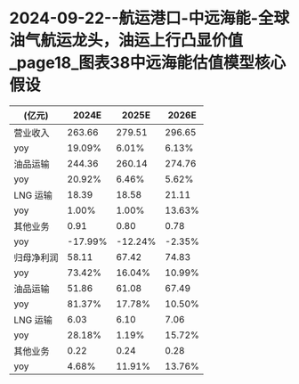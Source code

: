 # 2024-09-22--航运港口-中远海能-全球油气航运龙头，油运上行凸显价值_page18_图表38中远海能估值模型核心假设

| (亿元) | 2024E | 2025E | 2026E |
| --- | --- | --- | --- |
| 营业收入 | 263.66 | 279.51 | 296.65 |
| yoy | 19.09% | 6.01% | 6.13% |
| 油品运输 | 244.36 | 260.14 | 274.76 |
| yoy | 20.92% | 6.46% | 5.62% |
| LNG 运输 | 18.39 | 18.58 | 21.11 |
| yoy | 1.00% | 1.00% | 13.63% |
| 其他业务 | 0.91 | 0.80 | 0.78 |
| yoy | -17.99% | -12.24% | -2.35% |
| 归母净利润 | 58.11 | 67.42 | 74.83 |
| yoy | 73.42% | 16.04% | 10.99% |
| 油品运输 | 51.86 | 61.08 | 67.49 |
| yoy | 81.37% | 17.78% | 10.50% |
| LNG 运输 | 6.03 | 6.10 | 7.06 |
| yoy | 28.18% | 1.19% | 15.72% |
| 其他业务 | 0.22 | 0.24 | 0.28 |
| yoy | 4.68% | 11.91% | 13.76% |